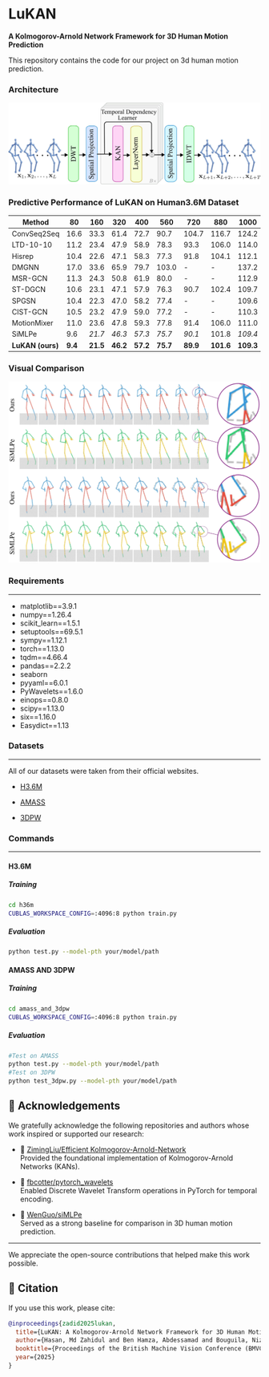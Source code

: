 # LuKAN
**A Kolmogorov-Arnold Network Framework for 3D Human Motion Prediction**

This repository contains the code for our project on 3d human motion prediction.

<h3>Architecture</h3>
<p align="center">
  <img src="Figures/Figure1.jpg" alt="LuKAN Architecture" width="700"/>
</p>


### Predictive Performance of LuKAN on Human3.6M Dataset

| Method            | 80   | 160  | 320  | 400  | 560  | 720  | 880  | 1000 |
|-------------------|------|------|------|------|------|------|------|------|
| ConvSeq2Seq       | 16.6 | 33.3 | 61.4 | 72.7 | 90.7 | 104.7| 116.7| 124.2|
| LTD-10-10         | 11.2 | 23.4 | 47.9 | 58.9 | 78.3 | 93.3 |106.0 |114.0 |
| Hisrep            | 10.4 | 22.6 | 47.1 | 58.3 | 77.3 | 91.8 |104.1 |112.1 |
| DMGNN             | 17.0 | 33.6 | 65.9 | 79.7 |103.0 |   -  |  -   |137.2 |
| MSR-GCN           | 11.3 | 24.3 | 50.8 | 61.9 | 80.0 |   -  |  -   |112.9 |
| ST-DGCN           | 10.6 | 23.1 | 47.1 | 57.9 | 76.3 | 90.7 |102.4 |109.7 |
| SPGSN             | 10.4 | 22.3 | 47.0 | 58.2 | 77.4 |  -   |  -   |109.6 |
| CIST-GCN          | 10.5 | 23.2 | 47.9 | 59.0 | 77.2 |  -   |  -   |110.3 |
| MotionMixer       | 11.0 | 23.6 | 47.8 | 59.3 | 77.8 | 91.4 |106.0 |111.0 |
| SiMLPe            |  9.6 |_21.7_|_46.3_|_57.3_|_75.7_|_90.1_|101.8|_109.4_|
| **LuKAN (ours)**  |**9.4**|**21.5**|**46.2**|**57.2**|**75.7**|**89.9**|**101.6**|**109.3**|

<h3>Visual Comparison</h3>
<p align="center">
  <img src="Figures/Figure2.jpg" alt="siMLPe vs LuKAN" width="700"/>
</p>



### Requirements
------
- matplotlib==3.9.1
- numpy==1.26.4
- scikit_learn==1.5.1
- setuptools==69.5.1
- sympy==1.12.1
- torch==1.13.0
- tqdm==4.66.4
- pandas==2.2.2
- seaborn
- pyyaml==6.0.1
- PyWavelets==1.6.0
- einops==0.8.0
- scipy==1.13.0
- six==1.16.0
- Easydict==1.13


### Datasets
------
All of our datasets were taken from their official websites.

- [H3.6M](http://vision.imar.ro/human3.6m/description.php)

- [AMASS](https://amass.is.tue.mpg.de/)

- [3DPW](https://virtualhumans.mpi-inf.mpg.de/3DPW/)

### Commands
------
#### H3.6M
##### Training
```bash
cd h36m
CUBLAS_WORKSPACE_CONFIG=:4096:8 python train.py
```
##### Evaluation
```bash
python test.py --model-pth your/model/path
```

#### AMASS AND 3DPW
##### Training
```bash
cd amass_and_3dpw
CUBLAS_WORKSPACE_CONFIG=:4096:8 python train.py
```
##### Evaluation
```bash
#Test on AMASS
python test.py --model-pth your/model/path 
#Test on 3DPW
python test_3dpw.py --model-pth your/model/path 
```

## 🙏 Acknowledgements

We gratefully acknowledge the following repositories and authors whose work inspired or supported our research:

- 🔗 [ZimingLiu/Efficient Kolmogorov-Arnold-Network](https://github.com/KindXiaoming/pykan)  
  Provided the foundational implementation of Kolmogorov-Arnold Networks (KANs).

- 🌊 [fbcotter/pytorch_wavelets](https://github.com/fbcotter/pytorch_wavelets)  
  Enabled Discrete Wavelet Transform operations in PyTorch for temporal encoding.

- 🧠 [WenGuo/siMLPe](https://github.com/dulucas/siMLPe)  
  Served as a strong baseline for comparison in 3D human motion prediction.

---

We appreciate the open-source contributions that helped make this work possible.



## 📖 Citation

If you use this work, please cite:

```bibtex
@inproceedings{zadid2025lukan,
  title={LuKAN: A Kolmogorov-Arnold Network Framework for 3D Human Motion Prediction},
  author={Hasan, Md Zahidul and Ben Hamza, Abdessamad and Bouguila, Nizar},
  booktitle={Proceedings of the British Machine Vision Conference (BMVC)},
  year={2025}
}

